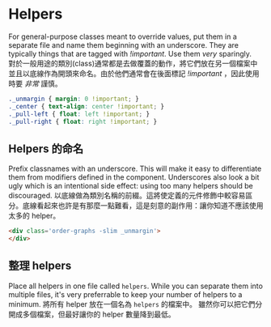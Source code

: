 # Helpers 

For general-purpose classes meant to override values, put them in a separate file and name them beginning with an underscore. They are typically things that are tagged with *!important*. Use them *very* sparingly. <br>
對於一般用途的類別(class)通常都是去做覆蓋的動作，將它們放在另一個檔案中並且以底線作為開頭來命名。由於他們通常會在後面標記 *!important* ，因此使用時要 *非常* 謹慎。

```css
._unmargin { margin: 0 !important; }
._center { text-align: center !important; }
._pull-left { float: left !important; }
._pull-right { float: right !important; }
```

## Helpers 的命名
Prefix classnames with an underscore. This will make it easy to differentiate them from modifiers defined in the component. Underscores also look a bit ugly which is an intentional side effect: using too many helpers should be discouraged.
以底線做為類別名稱的前綴。這將使定義的元件修飾中較容易區分。底線看起來也許是有那麼一點難看，這是刻意的副作用：讓你知道不應該使用太多的 helper。

  ```html
  <div class='order-graphs -slim _unmargin'>
  </div>
  ```

## 整理 helpers
Place all helpers in one file called `helpers`. While you can separate them into multiple files, it's very preferrable to keep your number of helpers to a minimum.
將所有 helper 放在一個名為 `helpers` 的檔案中。 雖然你可以把它們分開成多個檔案，但最好讓你的 helper 數量降到最低。